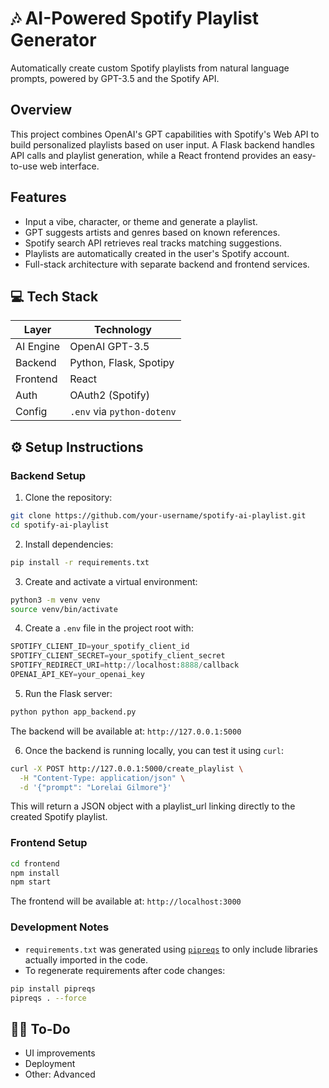 # 🎶 AI-Powered Spotify Playlist Generator

Automatically create custom Spotify playlists from natural language prompts, powered by GPT-3.5 and the Spotify API.

## Overview
This project combines OpenAI's GPT capabilities with Spotify's Web API to build personalized playlists based on user input. A Flask backend handles API calls and playlist generation, while a React frontend provides an easy-to-use web interface.

## Features
- Input a vibe, character, or theme and generate a playlist.
- GPT suggests artists and genres based on known references.
- Spotify search API retrieves real tracks matching suggestions.
- Playlists are automatically created in the user's Spotify account.
- Full-stack architecture with separate backend and frontend services.


## 💻 Tech Stack

| Layer        | Technology |
|--------------|------------|
| AI Engine    | OpenAI GPT-3.5 |
| Backend      | Python, Flask, Spotipy |
| Frontend     | React |
| Auth         | OAuth2 (Spotify) |
| Config       | `.env` via `python-dotenv` |

## ⚙️ Setup Instructions

### Backend Setup
1. Clone the repository:
```bash
git clone https://github.com/your-username/spotify-ai-playlist.git
cd spotify-ai-playlist
```

2. Install dependencies:
```bash
pip install -r requirements.txt
```

3. Create and activate a virtual environment:
```bash
python3 -m venv venv
source venv/bin/activate
```

4. Create a `.env` file in the project root with:
```python
SPOTIFY_CLIENT_ID=your_spotify_client_id
SPOTIFY_CLIENT_SECRET=your_spotify_client_secret
SPOTIFY_REDIRECT_URI=http://localhost:8888/callback
OPENAI_API_KEY=your_openai_key
```

5. Run the Flask server:
```bash
python python app_backend.py
```

The backend will be available at: `http://127.0.0.1:5000`


6. Once the backend is running locally, you can test it using `curl`:

```bash
curl -X POST http://127.0.0.1:5000/create_playlist \
  -H "Content-Type: application/json" \
  -d '{"prompt": "Lorelai Gilmore"}'
```
This will return a JSON object with a playlist_url linking directly to the created Spotify playlist.

### Frontend Setup
```bash
cd frontend
npm install
npm start
```

The frontend will be available at: `http://localhost:3000`


### Development Notes
- `requirements.txt` was generated using [`pipreqs`](https://github.com/bndr/pipreqs) to only include libraries actually imported in the code.
- To regenerate requirements after code changes:

```bash
pip install pipreqs
pipreqs . --force
```

## ✍🏻 To-Do
- UI improvements
- Deployment
- Other: Advanced